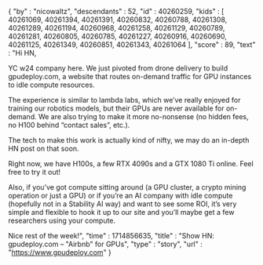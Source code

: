 {
  "by" : "nicowaltz",
  "descendants" : 52,
  "id" : 40260259,
  "kids" : [ 40261069, 40261394, 40261391, 40260832, 40260788, 40261308, 40261289, 40261194, 40260968, 40261258, 40261129, 40260789, 40261281, 40260805, 40260785, 40261227, 40260916, 40260690, 40261125, 40261349, 40260851, 40261343, 40261064 ],
  "score" : 89,
  "text" : "Hi HN,<p>YC w24 company here. We just pivoted from drone delivery to build gpudeploy.com, a website that routes on-demand traffic for GPU instances to idle compute resources.<p>The experience is similar to lambda labs, which we’ve really enjoyed for training our robotics models, but their GPUs are never available for on-demand. We are also trying to make it more no-nonsense (no hidden fees, no H100 behind “contact sales”, etc.).<p>The tech to make this work is actually kind of nifty, we may do an in-depth HN post on that soon.<p>Right now, we have H100s, a few RTX 4090s and a GTX 1080 Ti online. Feel free to try it out!<p>Also, if you’ve got compute sitting around (a GPU cluster, a crypto mining operation or just a GPU) or if you’re an AI company with idle compute (hopefully not in a Stability AI way) and want to see some ROI, it’s very simple and flexible to hook it up to our site and you’ll maybe get a few researchers using your compute.<p>Nice rest of the week!",
  "time" : 1714856635,
  "title" : "Show HN: gpudeploy.com – \"Airbnb\" for GPUs",
  "type" : "story",
  "url" : "https://www.gpudeploy.com"
}

